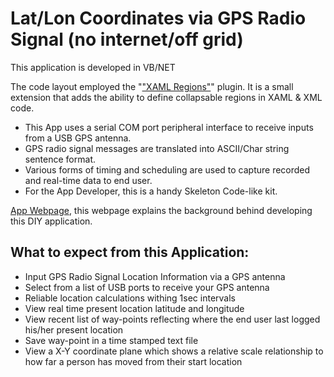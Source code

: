 # Lat/Lon Coordinates via GPS Radio Signal (no internet/off grid)

This application is developed in VB/NET

The code layout employed the "["XAML Regions"](https://visualstudiogallery.msdn.microsoft.com/3c534623-bb05-417f-afc0-c9e26bf0e177
)" plugin. It is a small extension that adds the ability to define collapsable regions in XAML & XML code.

* This App uses a serial COM port peripheral interface to receive inputs from a USB GPS antenna.
* GPS radio signal messages are translated into ASCII/Char string sentence format.
* Various forms of timing and scheduling  are used to capture recorded and real-time data to end user.
* For the App Developer, this is a handy Skeleton Code-like kit.


[App Webpage](http://mezcel.wixsite.com/backyardgps), this webpage explains the background behind developing this DIY application.

## What to expect from this Application:

* Input GPS Radio Signal Location Information via a GPS antenna
* Select from a list of USB ports to receive your GPS antenna
* Reliable location calculations withing 1sec intervals
* View real time present location latitude and longitude
* View recent list of way-points reflecting where the end user last logged his/her present location
* Save way-point in a time stamped text file
* View a X-Y coordinate plane which shows a relative scale relationship to how far a person has moved from their start location
